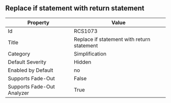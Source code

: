 ## Replace if statement with return statement

Property | Value
--- | --- 
Id | RCS1073
Title | Replace if statement with return statement
Category | Simplification
Default Severity | Hidden
Enabled by Default | no
Supports Fade-Out | False
Supports Fade-Out Analyzer | True
